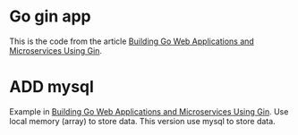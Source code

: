 # Go gin app

This is the code from the article [Building Go Web Applications and Microservices Using Gin](https://semaphoreci.com/community/tutorials/building-go-web-applications-and-microservices-using-gin).

# ADD mysql
Example in [Building Go Web Applications and Microservices Using Gin](https://semaphoreci.com/community/tutorials/building-go-web-applications-and-microservices-using-gin). Use local memory (array) to store data. 
This version use mysql to store data.

